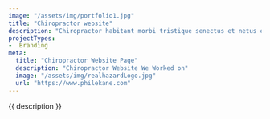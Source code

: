 ```yaml
---
image: "/assets/img/portfolio1.jpg"
title: "Chiropractor website"
description: "Chiropractor habitant morbi tristique senectus et netus et malesuada."
projectTypes:
-  Branding
meta:
  title: "Chiropractor Website Page"
  description: "Chiropractor Website We Worked on"
  image: "/assets/img/realhazardLogo.jpg"
  url: "https://www.philekane.com"
---
```


{{ description }}
 